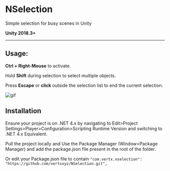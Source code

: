 # NSelection
Simple selection for busy scenes in Unity

**Unity 2018.3+**

----
## Usage:
**Ctrl + Right-Mouse** to activate.

Hold **Shift** during selection to select multiple objects.

Press **Escape** or **click** outside the selection list to end the current selection.

![gif](http://vertx.xyz/Images/NSelection/nSelection4.gif)

## Installation
Ensure your project is on .NET 4.x by navigating to Edit>Project Settings>Player>Configuration>Scripting Runtime Version and switching to .NET 4.x Equivalent.

Pull the project locally and Use the Package Manager (Window>Package Manager) and add the package.json file present in the root of the folder.

Or edit your Package.json file to contain `"com.vertx.nselection": "https://github.com/vertxxyz/NSelection.git",`
